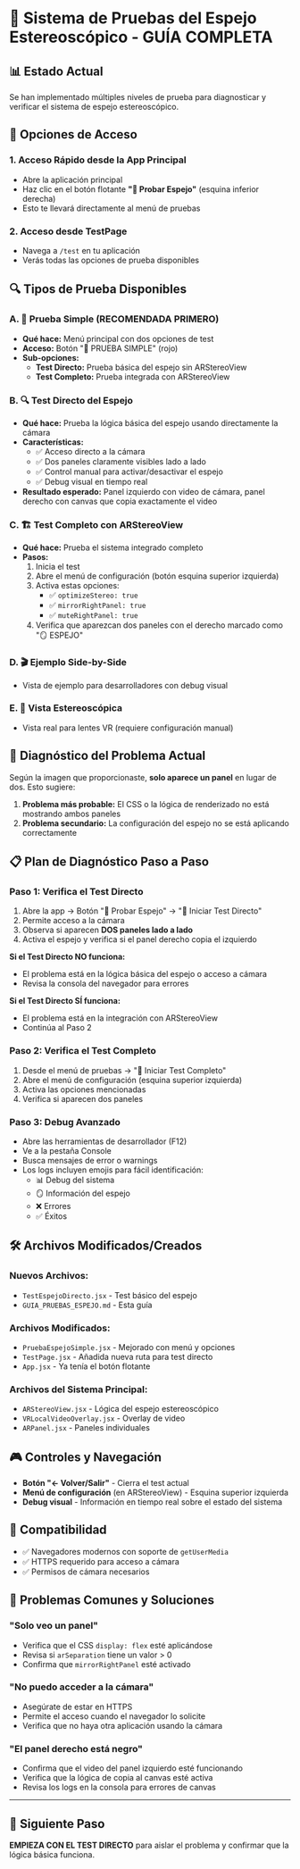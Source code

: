 # 🧪 Sistema de Pruebas del Espejo Estereoscópico - GUÍA COMPLETA

## 📊 Estado Actual
Se han implementado múltiples niveles de prueba para diagnosticar y verificar el sistema de espejo estereoscópico.

## 🚀 Opciones de Acceso

### 1. **Acceso Rápido desde la App Principal**
- Abre la aplicación principal
- Haz clic en el botón flotante **"🧪 Probar Espejo"** (esquina inferior derecha)
- Esto te llevará directamente al menú de pruebas

### 2. **Acceso desde TestPage**
- Navega a `/test` en tu aplicación
- Verás todas las opciones de prueba disponibles

## 🔍 Tipos de Prueba Disponibles

### A. **🧪 Prueba Simple (RECOMENDADA PRIMERO)**
- **Qué hace:** Menú principal con dos opciones de test
- **Acceso:** Botón "🧪 PRUEBA SIMPLE" (rojo)
- **Sub-opciones:**
  - **Test Directo:** Prueba básica del espejo sin ARStereoView
  - **Test Completo:** Prueba integrada con ARStereoView

### B. **🔍 Test Directo del Espejo**
- **Qué hace:** Prueba la lógica básica del espejo usando directamente la cámara
- **Características:**
  - ✅ Acceso directo a la cámara
  - ✅ Dos paneles claramente visibles lado a lado
  - ✅ Control manual para activar/desactivar el espejo
  - ✅ Debug visual en tiempo real
- **Resultado esperado:** Panel izquierdo con video de cámara, panel derecho con canvas que copia exactamente el video

### C. **🏗️ Test Completo con ARStereoView**
- **Qué hace:** Prueba el sistema integrado completo
- **Pasos:**
  1. Inicia el test
  2. Abre el menú de configuración (botón esquina superior izquierda)
  3. Activa estas opciones:
     - ✅ `optimizeStereo: true`
     - ✅ `mirrorRightPanel: true`
     - ✅ `muteRightPanel: true`
  4. Verifica que aparezcan dos paneles con el derecho marcado como "🪞 ESPEJO"

### D. **🎬 Ejemplo Side-by-Side**
- Vista de ejemplo para desarrolladores con debug visual

### E. **🥽 Vista Estereoscópica**
- Vista real para lentes VR (requiere configuración manual)

## 🎯 Diagnóstico del Problema Actual

Según la imagen que proporcionaste, **solo aparece un panel** en lugar de dos. Esto sugiere:

1. **Problema más probable:** El CSS o la lógica de renderizado no está mostrando ambos paneles
2. **Problema secundario:** La configuración del espejo no se está aplicando correctamente

## 📋 Plan de Diagnóstico Paso a Paso

### Paso 1: Verifica el Test Directo
1. Abre la app → Botón "🧪 Probar Espejo" → "🚀 Iniciar Test Directo"
2. Permite acceso a la cámara
3. Observa si aparecen **DOS paneles lado a lado**
4. Activa el espejo y verifica si el panel derecho copia el izquierdo

**Si el Test Directo NO funciona:**
- El problema está en la lógica básica del espejo o acceso a cámara
- Revisa la consola del navegador para errores

**Si el Test Directo SÍ funciona:**
- El problema está en la integración con ARStereoView
- Continúa al Paso 2

### Paso 2: Verifica el Test Completo
1. Desde el menú de pruebas → "🔧 Iniciar Test Completo"
2. Abre el menú de configuración (esquina superior izquierda)
3. Activa las opciones mencionadas
4. Verifica si aparecen dos paneles

### Paso 3: Debug Avanzado
- Abre las herramientas de desarrollador (F12)
- Ve a la pestaña Console
- Busca mensajes de error o warnings
- Los logs incluyen emojis para fácil identificación:
  - 📊 Debug del sistema
  - 🪞 Información del espejo
  - ❌ Errores
  - ✅ Éxitos

## 🛠️ Archivos Modificados/Creados

### Nuevos Archivos:
- `TestEspejoDirecto.jsx` - Test básico del espejo
- `GUIA_PRUEBAS_ESPEJO.md` - Esta guía

### Archivos Modificados:
- `PruebaEspejoSimple.jsx` - Mejorado con menú y opciones
- `TestPage.jsx` - Añadida nueva ruta para test directo
- `App.jsx` - Ya tenía el botón flotante

### Archivos del Sistema Principal:
- `ARStereoView.jsx` - Lógica del espejo estereoscópico
- `VRLocalVideoOverlay.jsx` - Overlay de video
- `ARPanel.jsx` - Paneles individuales

## 🎮 Controles y Navegación

- **Botón "← Volver/Salir"** - Cierra el test actual
- **Menú de configuración** (en ARStereoView) - Esquina superior izquierda
- **Debug visual** - Información en tiempo real sobre el estado del sistema

## 📱 Compatibilidad

- ✅ Navegadores modernos con soporte de `getUserMedia`
- ✅ HTTPS requerido para acceso a cámara
- ✅ Permisos de cámara necesarios

## 🚨 Problemas Comunes y Soluciones

### "Solo veo un panel"
- Verifica que el CSS `display: flex` esté aplicándose
- Revisa si `arSeparation` tiene un valor > 0
- Confirma que `mirrorRightPanel` esté activado

### "No puedo acceder a la cámara"
- Asegúrate de estar en HTTPS
- Permite el acceso cuando el navegador lo solicite
- Verifica que no haya otra aplicación usando la cámara

### "El panel derecho está negro"
- Confirma que el video del panel izquierdo esté funcionando
- Verifica que la lógica de copia al canvas esté activa
- Revisa los logs en la consola para errores de canvas

---

## 🏁 Siguiente Paso

**EMPIEZA CON EL TEST DIRECTO** para aislar el problema y confirmar que la lógica básica funciona.
